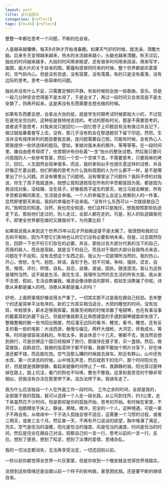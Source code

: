 ```yaml
---
layout: post
title: 且行且回头
categories: [reflect]
tags: [think] [reflect]
---
```




整整一年都在思考一个问题，不断的在自省。

人是越来越慵懒，每天8点钟才开始准备醒。如果天气好的时候，就洗澡，清醒大脑。后来冬天变得越来越来，热水的水流越来越小，头脑也越来清醒。秋天过后，独处的时间越来越多，大段的时间用来眺望，还有很多时间用来阅读，用来写字，画图，画大片的关于自省的图。雾霾和感冒同时来的时候，整个世界都是灰蒙蒙的，空气和内心。但是没有空虚，没有寂寞，没有落寞。有的只是没有着落，没有边际的思考。思考一些简单的问题。

独处并没有什么不妥，只需要足够的平静。有些时候则会放一些歌曲，音乐。但是一般几分钟变会觉得是不是太闹了，于是会关了，再过一段时间又会发现是不是太安静了，则再开起来。这是再没有东西需要去想去做的时候。

如果有东西要去想，会拿出大张的纸，就是学生时期考试时候那般大小的，不过现在是完全空白的，这种纸是我特地去找的。考试的那些时光，那是不需要思考的，或者说不是思考，对我来说只是回忆——回忆卷子上印题目有没有做过并且记下，做过就临摹着誊写上去，没有，那几乎没有机会在那道题目下留下印迹。然而，生活并没有按序排列的题目要我去做，连问题需要自己想。可能有时候，会有热心人帮我提供一些供选择的题目。譬如，爹娘对我未来的期许。等等等等。在一段时间里，嫌自由思考得烦了，也曾期许有份标着“一生”抬头的整张试卷。然后我只要问问周围的人一些参考答案，然后一个空一个空填下去，不需要思考，只要简单的拷贝，回忆。人生固然会简单很多。而且，我的爹妈似乎也很乐意这样的试卷，并且好像正忙着出题，他们积极的思考为什么我和周围的人为什么都不一样，是不是哪里出了什么问题。并没有哪里出了问题吧。没有哪里出了问题吗？我妈不停的对我说，你生了孩子我就退休，她想让我知道她现在所有的辛苦都是因为我，都是因为我没找对象，没结婚，没生孩子。好像我孩子诞生的那天，她立马就会解放，所有辛苦都会瞬间离去，生活就会幸福。一个人的幸福怎么会这么依赖别人的一件事，显然即使那天来临，我妈的幸福也不会来临。“没有什么东西可以一次就拯救自己的。”我明显的知道。当然，我也完全知道，他们这样只是施压，想我按照那些轨迹走下去，那些他们走过的，别人走过，全部人都在走的。可是，别人的轨迹跟我何干。即使全世界都在做的又跟我何干。为何要比较？


如果我说我从来到这个世界25年以后才开始叛逆是不是太晚了。我很想和我的过去和平相处，因为不想它们影响也认同它们没有必要影响未来。但是，过去既然存在，回顾一下也不枉它们存在的必要。并且，那些过去大部分代表的当下的自己，而我的敌人，而且是宿敌，就是当下的自己。而且对于我的大部分自我特点来说，问题在于不自知，没有去想这个东西之前，我认为一切是理所当然的，我的伤心，开心，愤怒，生气，抱怨，碎语，喜形于色，怒不可竭，争辩，强辩，谎言，自责，悔恨，评价，矫情，自私，自恋，自傲，虔诚，固执，随波逐流。我认为这些是理所当然。这不就是生活，我在生活，我理所当然的去生活的所有方面。我从来不去想，假如，生活会欺骗我。难道会像诗歌说的那样，假如生活欺骗了你呢。诗歌从来都是骗人的吧。诗歌从来都是骗人的吗？

好吧，上面把事情好像说得太严重了。一切其实那不过是我在跟自己较劲。去年整个的还是简单平淡有序的。新的工作其实相当适合，大把的睡觉的时间，没有加班，年假很多，薪水足够我挥霍。我甚至闲暇的时候添置了电钢琴，也在有事没事的戴着耳机折磨下自己。但是好像我那无比熟悉键盘的手遇到钢琴键盘却失效了。整箱整箱的搬一些书回出租屋，然后漫无边际的看书，睡觉，看书，睡觉。还有反复的看一些的电影：大话西游，傲慢与偏见，两杆大烟枪，大河恋，伴我成长，等等。时间是很容易消耗的。年假太多，我会休息个十几天，哪都不去，我当然会想到旅行，可是仿佛这个国已经毁掉了旅行。那就待在屋子里，买一盏锅，然后，做菜做饭，自斟自饮。我做的饭菜样子都不好看，我都不敢拍个照片分享下，好在味道还都不错，而且能吃饱。空气没那么糟的时候就去骑车。附近有群山，山中还有水库，第一次进去的时候，山中悄无声息，然后就若干的住户，那个时间阳光也好，但是就是很静很静，看起来就像时间停止了一样。我静静的骑，阳光穿过密林掉在路上，路上坑洼，看门的狗也不叫唤，瞥也不瞥我。这里和我苦觅的宁静非常相似，但我没有办法在那里停下来，没办法停下来。我骑车走了。

我为什么应该独自一个人在外面工作一段时间。
工作之余的时间，全部是我的，全部属于我的孤独，我可以选择一个人走一段长路，从公司到住所，约3公里，走下来虽然花不少时间，但是那却是你的孤独开始，思考的开始。有时候在家里，不开灯，抱膝蹲坐于床上。静谧，黑暗，微冷，完全的一个人，这种境遇，可能一辈子不再会有。从喧闹中一下子进入孤独会很不适应，这需要一个习惯的过程，或者三两天，或者三五个月。然后某一天，不再有开口说话的欲望，胸中堆满了满足，充实，空气是恰当的温暖，阳光是恰当的强度，风是恰当的速度。时间是恰当的时间，然后是完全在跟自己对话，观察自己的一言一行，思考以前的一言一行，反应，想到了感恩，想到了知足，想到了淡薄的爱情，思绪杂乱。


我的一切淡定都消失，无法再享受淡定，一切还回到以前。

一秒以前你都觉得全世界一片灰蒙蒙，但是你收到一个晚安就会觉得世界很踏实。

没想到这些情绪还是会跟以前一个样子的影响我，甚至困扰我。还是要不断的继续自省。
